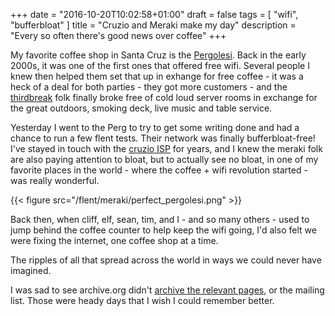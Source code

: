 +++
date = "2016-10-20T10:02:58+01:00"
draft = false
tags = [ "wifi", "bufferbloat" ]
title = "Cruzio and Meraki make my day"
description = "Every so often there's good news over coffee"
+++

My favorite coffee shop in Santa Cruz is the [Pergolesi](http://www.theperg.com). Back in the early 2000s, it was one of the first ones that offered
free wifi. Several people I knew then helped them set that up in
exhange for free coffee - it was a heck of a deal for both parties -
they got more customers - and the
[thirdbreak](http://www.dailywireless.org/2004/05/27/media-burn/) folk
finally broke free of cold loud server rooms in exchange for the great
outdoors, smoking deck, live music and table service. 

Yesterday I went to the Perg to try to get some writing done and had a
chance to run a few flent tests. Their network was finally
bufferbloat-free! I've stayed in touch with the [cruzio ISP](http://cruzio.com) for years,
and I knew the meraki folk are also paying attention to bloat, but to
actually see no bloat, in one of my favorite places in the world -
where the coffee + wifi revolution started - was really wonderful.

{{< figure src="/flent/meraki/perfect_pergolesi.png" >}}

Back then, when cliff, elf, sean, tim, and I - and so many others -
used to jump behind the coffee counter to help keep the wifi going,
I'd also felt we were fixing the internet, one coffee shop at a time.

The ripples of all that spread across the world in ways we could
never have imagined.

I was sad to see archive.org didn't [archive the relevant pages](https://web.archive.org/web/*/http://www.thirdbreak.org/hotspots.html), or the mailing list. Those were heady days that I wish I could remember better. 